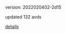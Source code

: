 version: 2022020402-2d15

updated 132 avds

[details](https://github.com/0x74f917491bfa7ebfa379/ali_avd_db/blob/master/change_log/2022/02/04/02/2d15.txt)